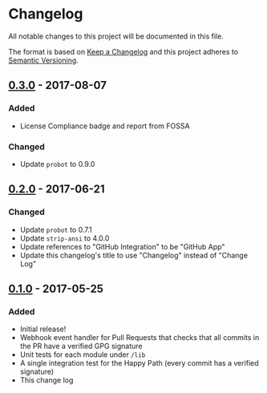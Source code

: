 # Changelog
All notable changes to this project will be documented in this file.

The format is based on [Keep a Changelog](http://keepachangelog.com/) and this project adheres to [Semantic Versioning](http://semver.org/).

## [0.3.0] - 2017-08-07
### Added
- License Compliance badge and report from FOSSA

### Changed
- Update `probot` to 0.9.0

## [0.2.0] - 2017-06-21
### Changed
- Update `probot` to 0.7.1
- Update `strip-ansi` to 4.0.0
- Update references to "GitHub Integration" to be "GitHub App"
- Update this changelog's title to use "Changelog" instead of "Change Log"

## [0.1.0] - 2017-05-25
### Added
- Initial release!
- Webhook event handler for Pull Requests that checks that all commits in the PR have a verified GPG signature
- Unit tests for each module under `/lib`
- A single integration test for the Happy Path (every commit has a verified signature)
- This change log

[0.1.0]: https://github.com/jarrodldavis/probot-gpg/compare/v0.0.0...v0.1.0
[0.2.0]: https://github.com/jarrodldavis/probot-gpg/compare/v0.1.0...v0.2.0
[0.3.0]: https://github.com/jarrodldavis/probot-gpg/compare/v0.2.0...v0.3.0
